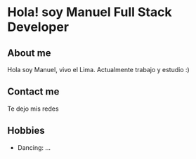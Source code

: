 # Hola! soy Manuel Full Stack Developer

## About me
Hola soy Manuel, vivo el Lima.
Actualmente trabajo y estudio :)    

## Contact me

Te dejo mis redes

## Hobbies
- Dancing: ...